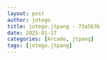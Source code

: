 ```yaml
---
layout: post
author: jotego
title: jotego.jtpang - 73a563b
date: 2025-01-17
categories: [Arcade, jtpang]
tags: [jotego.jtpang]
---
```


